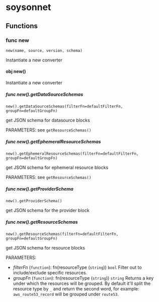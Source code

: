 # soysonnet

## Functions

### func new

```jsonnet
new(name, source, version, schema)
```

Instantiate a new converter

#### obj new()

Instantiate a new converter

##### func new().getDataSourceSchemas

```jsonnet
new().getDataSourceSchemas(filterFn=defaultFilterFn, groupFn=defaultGroupFn)
```

get JSON schema for datasource blocks

PARAMETERS: see `getResourceSchemas()`

##### func new().getEphemeralResourceSchemas

```jsonnet
new().getEphemeralResourceSchemas(filterFn=defaultFilterFn, groupFn=defaultGroupFn)
```

get JSON schema for ephemeral resource blocks

PARAMETERS: see `getResourceSchemas()`

##### func new().getProviderSchema

```jsonnet
new().getProviderSchema()
```

get JSON schema for the provider block

##### func new().getResourceSchemas

```jsonnet
new().getResourceSchemas(filterFn=defaultFilterFn, groupFn=defaultGroupFn)
```

get JSON schema for resource blocks

PARAMETERS:
  - *filterFn* (`function`): fn(resourceType (`string`)) `bool`
    Filter out to include/exclude specific resources.
  - *groupFn* (`function`): fn(resourceType (`string`)) `string`
    Returns a key under which the resources will be grouped. By default it'll split the resource type by `_` and return the second word, for example: `aws_route53_record` will be grouped under `route53`.


